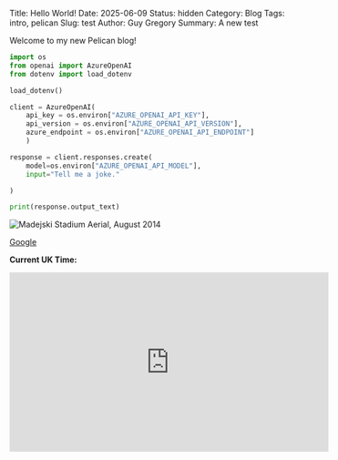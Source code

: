 Title: Hello World!
Date: 2025-06-09
Status: hidden
Category: Blog
Tags: intro, pelican
Slug: test
Author: Guy Gregory
Summary: A new test

Welcome to my new Pelican blog!

```python
import os
from openai import AzureOpenAI
from dotenv import load_dotenv

load_dotenv()

client = AzureOpenAI(
    api_key = os.environ["AZURE_OPENAI_API_KEY"],  
    api_version = os.environ["AZURE_OPENAI_API_VERSION"],
    azure_endpoint = os.environ["AZURE_OPENAI_API_ENDPOINT"]
    )

response = client.responses.create(
    model=os.environ["AZURE_OPENAI_API_MODEL"],
    input="Tell me a joke."

)

print(response.output_text)
```

![Madejski Stadium Aerial, August 2014](https://upload.wikimedia.org/wikipedia/commons/thumb/f/f9/Madejski_Stadium_aerial%2C_August_2014_%28cropped%29.jpg/500px-Madejski_Stadium_aerial%2C_August_2014_%28cropped%29.jpg)

<a href="https://www.google.com" target="_blank" rel="noopener">Google</a>

<script>
function updateUKTime() {
    const ukTime = new Date().toLocaleTimeString('en-GB', { timeZone: 'Europe/London' });
    document.getElementById('uk-time').textContent = ukTime;
}
setInterval(updateUKTime, 1000);
window.onload = updateUKTime;
</script>

**Current UK Time:** <span id="uk-time"></span>

<iframe width="560" height="315" src="https://www.youtube.com/embed/ceV3RsG946s?si=np6Bl53Pa8sqFmgM" title="YouTube video player" frameborder="0" allow="accelerometer; autoplay; clipboard-write; encrypted-media; gyroscope; picture-in-picture; web-share" referrerpolicy="strict-origin-when-cross-origin" allowfullscreen></iframe>
